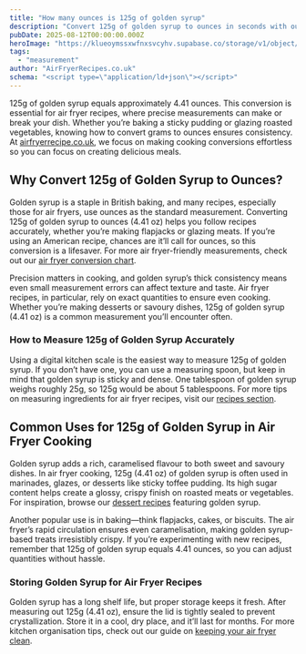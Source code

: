 ```yaml
---
title: "How many ounces is 125g of golden syrup"
description: "Convert 125g of golden syrup to ounces in seconds with our simple guide. Perfect for air fryer recipes and baking accuracy."
pubDate: 2025-08-12T00:00:00.000Z
heroImage: "https://klueoymssxwfnxsvcyhv.supabase.co/storage/v1/object/public/md/125g-golden-syrup-to-ounces-f0d52868.webp"
tags:
  - "measurement"
author: "AirFryerRecipes.co.uk"
schema: "<script type=\"application/ld+json\"></script>"
---
```


<p>125g of golden syrup equals approximately 4.41 ounces. This conversion is essential for air fryer recipes, where precise measurements can make or break your dish. Whether you’re baking a sticky pudding or glazing roasted vegetables, knowing how to convert grams to ounces ensures consistency. At <a href=https://www.airfryerrecipe.co.uk>airfryerrecipe.co.uk</a>, we focus on making cooking conversions effortless so you can focus on creating delicious meals.</p>  

<h2>Why Convert 125g of Golden Syrup to Ounces?</h2>  
<p>Golden syrup is a staple in British baking, and many recipes, especially those for air fryers, use ounces as the standard measurement. Converting 125g of golden syrup to ounces (4.41 oz) helps you follow recipes accurately, whether you’re making flapjacks or glazing meats. If you’re using an American recipe, chances are it’ll call for ounces, so this conversion is a lifesaver. For more air fryer-friendly measurements, check out our <a href=https://www.airfryerrecipe.co.uk/air-fryer-conversion-chart>air fryer conversion chart</a>.</p>  

<p>Precision matters in cooking, and golden syrup’s thick consistency means even small measurement errors can affect texture and taste. Air fryer recipes, in particular, rely on exact quantities to ensure even cooking. Whether you’re making desserts or savoury dishes, 125g of golden syrup (4.41 oz) is a common measurement you’ll encounter often.</p>  

<h3>How to Measure 125g of Golden Syrup Accurately</h3>  
<p>Using a digital kitchen scale is the easiest way to measure 125g of golden syrup. If you don’t have one, you can use a measuring spoon, but keep in mind that golden syrup is sticky and dense. One tablespoon of golden syrup weighs roughly 25g, so 125g would be about 5 tablespoons. For more tips on measuring ingredients for air fryer recipes, visit our <a href=https://www.airfryerrecipe.co.uk/recipes>recipes section</a>.</p>  

<h2>Common Uses for 125g of Golden Syrup in Air Fryer Cooking</h2>  
<p>Golden syrup adds a rich, caramelised flavour to both sweet and savoury dishes. In air fryer cooking, 125g (4.41 oz) of golden syrup is often used in marinades, glazes, or desserts like sticky toffee pudding. Its high sugar content helps create a glossy, crispy finish on roasted meats or vegetables. For inspiration, browse our <a href=https://www.airfryerrecipe.co.uk/recipe-category/dessert>dessert recipes</a> featuring golden syrup.</p>  

<p>Another popular use is in baking—think flapjacks, cakes, or biscuits. The air fryer’s rapid circulation ensures even caramelisation, making golden syrup-based treats irresistibly crispy. If you’re experimenting with new recipes, remember that 125g of golden syrup equals 4.41 ounces, so you can adjust quantities without hassle.</p>  

<h3>Storing Golden Syrup for Air Fryer Recipes</h3>  
<p>Golden syrup has a long shelf life, but proper storage keeps it fresh. After measuring out 125g (4.41 oz), ensure the lid is tightly sealed to prevent crystallization. Store it in a cool, dry place, and it’ll last for months. For more kitchen organisation tips, check out our guide on <a href=https://www.airfryerrecipe.co.uk/air-fryer-cleaner>keeping your air fryer clean</a>.</p>